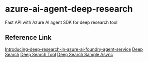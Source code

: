 # azure-ai-agent-deep-research
Fast API with Azure AI agent SDK for deep research tool

## Reference Link

[Introducing-deep-research-in-azure-ai-foundry-agent-service](https://azure.microsoft.com/en-us/blog/introducing-deep-research-in-azure-ai-foundry-agent-service/?msockid=38dfc63c35cf64d728cfd40e34586582)
[Deep Search](https://learn.microsoft.com/en-us/azure/ai-foundry/agents/how-to/tools/deep-research)
[Deep Search Tool](https://learn.microsoft.com/en-us/azure/ai-foundry/agents/how-to/tools/deep-research-samples)
[Deep Search Sample Async](https://github.com/Azure/azure-sdk-for-python/blob/main/sdk/ai/azure-ai-agents/samples/agents_async/sample_agents_deep_research_async.py)
